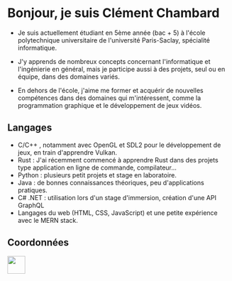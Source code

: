 # Bonjour, je suis Clément Chambard

* Je suis actuellement étudiant en 5ème année (bac + 5) à l'école polytechnique universitaire de l'université Paris-Saclay, spécialité informatique.

* J'y apprends de nombreux concepts concernant l'informatique et l'ingénierie en général, mais je participe aussi à des projets, seul ou en équipe, dans des domaines variés.

* En dehors de l'école, j'aime me former et acquérir de nouvelles compétences dans des domaines qui m'intéressent, comme la programmation graphique et le développement de jeux vidéos.

## Langages

* C/C++ , notamment avec OpenGL et SDL2 pour le développement de jeux, en train d'apprendre Vulkan.
* Rust : J'ai récemment commencé à apprendre Rust dans des projets type application en ligne de commande, compilateur...
* Python : plusieurs petit projets et stage en laboratoire.
* Java : de bonnes connaissances théoriques, peu d'applications pratiques.
* C# .NET : utilisation lors d'un stage d'immersion, création d'une API GraphQL
* Langages du web (HTML, CSS, JavaScript) et une petite expérience avec le MERN stack.

## Coordonnées

<a href="https://www.linkedin.com/in/clément-chambard-0ab85a259"> <img src= "https://user-images.githubusercontent.com/98128042/177056614-f2a4065e-c199-4070-b243-eaa20481008b.png"  width="40" height="40"></a>
